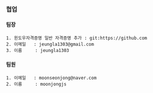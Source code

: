 ### 협업

#### 팀장
``````
1. 윈도우자격증명 일반 자격증명 추가 : git:https://github.com
2. 이메일   : jeungla1303@gmail.com
3. 이름     : jeungla1303
``````

#### 팀원
``````
1. 이메일   : moonseonjong@naver.com
2. 이름     : moonjongjs
``````

